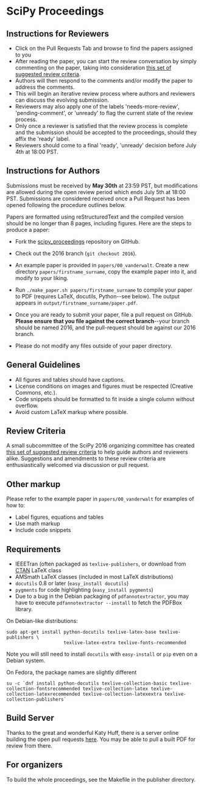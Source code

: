# SciPy Proceedings

## Instructions for Reviewers

- Click on the Pull Requests Tab and browse to find the papers assigned to you
- After reading the paper, you can start the review conversation by simply commenting
  on the paper, taking into consideration
  [this set of suggested review criteria](https://github.com/scipy-conference/scipy_proceedings/blob/master/review_criteria.md).
- Authors will then respond to the comments and/or modify the paper to address the comments. 
- This will begin an iterative review process where authors and reviewers can discuss the
  evolving submission.
- Reviewers may also apply one of the labels 'needs-more-review', 'pending-comment', or 
  'unready' to flag the current state of the review process.
- Only once a reviewer is satisfied that the review process is complete and the submission should
  be accepted to the proceedings, should they affix the 'ready' label. 
- Reviewers should come to a final 'ready', 'unready' decision before July 4th at 18:00 PST.


## Instructions for Authors

Submissions must be received by **May 30th** at 23:59 PST, but modifications are
allowed during the open review period which ends July 5th at 18:00 PST.  Submissions are
considered received once a Pull Request has been opened following the procedure
outlines below.

Papers are formatted using reStructuredText and the compiled version should be
no longer than 8 pages, including figures.  Here are the steps to produce a
paper:

- Fork the
  [scipy_proceedings](https://github.com/scipy-conference/scipy_proceedings)
  repository on GitHub.

- Check out the 2016 branch (``git checkout 2016``).

- An example paper is provided in ``papers/00_vanderwalt``.  Create a new
  directory ``papers/firstname_surname``, copy the example paper into it, and
  modify to your liking.

- Run ``./make_paper.sh papers/firstname_surname`` to compile your paper to
  PDF (requires LaTeX, docutils, Python--see below).  The output appears in
  ``output/firstname_surname/paper.pdf``.

- Once you are ready to submit your paper, file a pull request on GitHub.
  **Please ensure that you file against the correct branch**--your branch
  should be named 2016, and the pull-request should be against our 2016
  branch.

- Please do not modify any files outside of your paper directory.

## General Guidelines

- All figures and tables should have captions.
- License conditions on images and figures must be respected (Creative Commons,
  etc.).
- Code snippets should be formatted to fit inside a single column without
  overflow.
- Avoid custom LaTeX markup where possible.

## Review Criteria

A small subcommittee of the SciPy 2016 organizing committee has created [this
set of suggested review
criteria](https://github.com/scipy-conference/scipy_proceedings/blob/master/review_criteria.md)
to help guide authors and reviewers alike. Suggestions and amendments to these
review criteria are enthusiastically welcomed via discussion or pull request.

## Other markup

Please refer to the example paper in ``papers/00_vanderwalt`` for
examples of how to:

 - Label figures, equations and tables
 - Use math markup
 - Include code snippets

## Requirements

 - IEEETran (often packaged as ``texlive-publishers``, or download from
   [CTAN](http://www.ctan.org/tex-archive/macros/latex/contrib/IEEEtran/) LaTeX
   class
 - AMSmath LaTeX classes (included in most LaTeX distributions)
 - `docutils` 0.8 or later (``easy_install docutils``)
 - `pygments` for code highlighting (``easy_install pygments``)
 - Due to a bug in the Debian packaging of ``pdfannotextractor``, you may have
   to execute ``pdfannotextractor --install`` to fetch the PDFBox library.

On Debian-like distributions:

```
sudo apt-get install python-docutils texlive-latex-base texlive-publishers \
                     texlive-latex-extra texlive-fonts-recommended
```

Note you will still need to install `docutils` with `easy-install` or `pip` even on a Debian system.

On Fedora, the package names are slightly different

```
su -c `dnf install python-docutils texlive-collection-basic texlive-collection-fontsrecommended texlive-collection-latex texlive-collection-latexrecommended texlive-collection-latexextra texlive-collection-publishers`
```

## Build Server

Thanks to the great and wonderful Katy Huff, there is a server online 
building the open pull requests [here](http://zibi.bids.berkeley.edu:5000). You may be 
able to pull a built PDF for review from there.

## For organizers

To build the whole proceedings, see the Makefile in the publisher directory.
